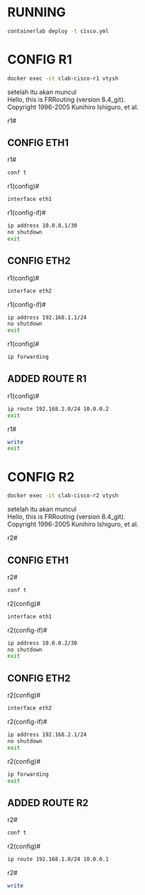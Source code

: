 # RUNNING

```bash
containerlab deploy -t cisco.yml
```

# CONFIG R1

```bash
docker exec -it clab-cisco-r1 vtysh
```

setelah itu akan muncul <br>
Hello, this is FRRouting (version 8.4_git). <br>
Copyright 1996-2005 Kunihiro Ishiguro, et al.

r1#

## CONFIG ETH1

r1#

```bash
conf t
```

r1(config)#

```bash
interface eth1
```

r1(config-if)#

```bash
ip address 10.0.0.1/30
no shutdown
exit
```

## CONFIG ETH2

r1(config)#

```bash
interface eth2
```

r1(config-if)#

```bash
ip address 192.168.1.1/24
no shutdown
exit
```

r1(config)#

```bash
ip forwarding
```

## ADDED ROUTE R1

r1(config)#

```bash
ip route 192.168.2.0/24 10.0.0.2
exit
```

r1#

```bash
write
exit
```

# CONFIG R2

```bash
docker exec -it clab-cisco-r2 vtysh
```

setelah itu akan muncul <br>
Hello, this is FRRouting (version 8.4_git). <br>
Copyright 1996-2005 Kunihiro Ishiguro, et al.

r2#

## CONFIG ETH1

r2#

```bash
conf t
```

r2(config)#

```bash
interface eth1
```

r2(config-if)#

```bash
ip address 10.0.0.2/30
no shutdown
exit
```

## CONFIG ETH2

r2(config)#

```bash
interface eth2
```

r2(config-if)#

```bash
ip address 192.168.2.1/24
no shutdown
exit
```

r2(config)#

```bash
ip forwarding
exit
```

## ADDED ROUTE R2

r2#

```bash
conf t
```

r2(config)#

```bash
ip route 192.168.1.0/24 10.0.0.1
```

r2#

```bash
write
```
